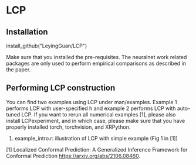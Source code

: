 # LCP

## Installation

install_github("LeyingGuan/LCP")

Make sure that you installed the pre-requisites. The neuralnet work related packages are only used to perform empirical comparisons as described in the paper.

## Performing LCP construction
You can find two examples using LCP under man/examples. Example 1 performs LCP with user-specified h and example 2 performs LCP with auto-tuned LCP. If you want to rerun all numerical examples [1], please also install LCPexperiment, and in which case, please make sure that you have properly installed  torch, torchvision, and XRPython.

1. example_intro.r: illustration of LCP with simple example (Fig 1 in [1])



[1] Localized Conformal Prediction: A Generalized Inference Framework for Conformal Prediction https://arxiv.org/abs/2106.08460.



